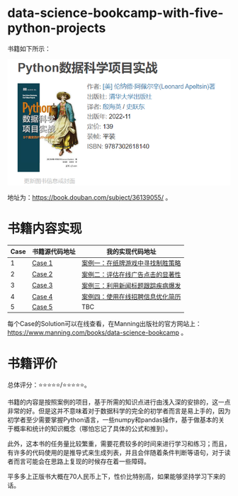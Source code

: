 # data-science-bookcamp-with-five-python-projects

书籍如下所示：

![image-20240408075225749](README/image-20240408075225749.png)

地址为：https://book.douban.com/subject/36139055/ 。

# 书籍内容实现

| Case | 书籍源代码地址                                               | 我的实现代码地址                                             |
| ---- | ------------------------------------------------------------ | ------------------------------------------------------------ |
| 1    | [Case 1](https://github.com/YeJiu97/data-science-bookcamp-with-five-python-projects/tree/main/scr/Case_Study1) | [案例一：在纸牌游戏中寻找制胜策略](https://github.com/YeJiu97/data-science-bookcamp-with-five-python-projects/blob/main/%E6%A1%88%E4%BE%8B%E4%B8%80%EF%BC%9A%E5%9C%A8%E7%BA%B8%E7%89%8C%E6%B8%B8%E6%88%8F%E4%B8%AD%E5%AF%BB%E6%89%BE%E5%88%B6%E8%83%9C%E7%AD%96%E7%95%A5.ipynb) |
| 2    | [Case 2](https://github.com/YeJiu97/data-science-bookcamp-with-five-python-projects/tree/main/scr/Case_Study2) | [案例二：评估在线广告点击的显著性](https://github.com/YeJiu97/data-science-bookcamp-with-five-python-projects/blob/main/%E6%A1%88%E4%BE%8B%E4%BA%8C%EF%BC%9A%E8%AF%84%E4%BC%B0%E5%9C%A8%E7%BA%BF%E5%B9%BF%E5%91%8A%E7%82%B9%E5%87%BB%E7%9A%84%E6%98%BE%E8%91%97%E6%80%A7.ipynb) |
| 3    | [Case 3](https://github.com/YeJiu97/data-science-bookcamp-with-five-python-projects/tree/main/scr/Case_Study3) | [案例三：利用新闻标题跟踪疾病爆发](https://github.com/YeJiu97/data-science-bookcamp-with-five-python-projects/blob/main/%E6%A1%88%E4%BE%8B%E4%B8%89%EF%BC%9A%E5%88%A9%E7%94%A8%E6%96%B0%E9%97%BB%E6%A0%87%E9%A2%98%E8%B7%9F%E8%B8%AA%E7%96%BE%E7%97%85%E7%88%86%E5%8F%91.ipynb) |
| 4    | [Case 4](https://github.com/YeJiu97/data-science-bookcamp-with-five-python-projects/tree/main/scr/Case_Study4) | [案例四：使用在线招聘信息优化简历](https://github.com/YeJiu97/data-science-bookcamp-with-five-python-projects/blob/main/案例四：使用在线招聘信息优化简历.ipynb) |
| 5    | [Case 5](https://github.com/YeJiu97/data-science-bookcamp-with-five-python-projects/tree/main/scr/Case_Study5) | TBC                                                          |

每个Case的Solution可以在线查看，在Manning出版社的官方网站上：https://www.manning.com/books/data-science-bookcamp 。

# 书籍评价

总体评分：⭐⭐⭐⭐⭐/⭐⭐⭐⭐⭐。

书籍的内容是按照案例的项目，基于所需的知识点进行由浅入深的安排的，这一点非常的好。但是这并不意味着对于数据科学的完全的初学者而言是易上手的，因为初学者至少需要掌握Python语言，一些numpy和pandas操作，基于做基本的关于概率和统计的知识概念（哪怕忘记了具体的公式和推到）。

此外，这本书的任务量比较繁重，需要花费较多的时间来进行学习和练习；而且，有许多的代码使用的是推导式来生成列表，并且会伴随着条件判断等语句，对于读者而言可能会在思路上复现的时候存在着一些障碍。

平多多上正版书大概在70人民币上下，性价比特别高，如果能够坚持学习下来的话。

